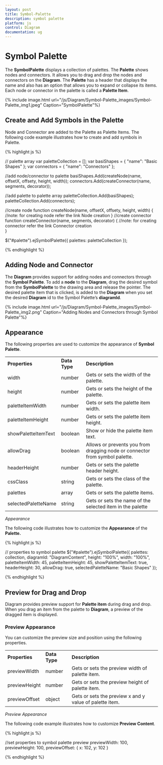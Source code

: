 ```yaml
---
layout: post
title: Symbol-Palette
description: symbol palette
platform: js
control: Diagram
documentation: ug
---
```


# Symbol Palette

The **SymbolPalette** displays a collection of palettes. The **Palette** shows nodes and connectors. It allows you to drag and drop the nodes and connectors on the **Diagram**. The **Palette** has a header that displays the name and also has an option that allows you to expand or collapse its items. Each node or connector in the palette is called a **Palette Item**.

{% include image.html url="/js/Diagram/Symbol-Palette_images/Symbol-Palette_img1.jpeg" Caption="SymbolPalette"%}

## Create and Add Symbols in the Palette

Node and Connector are added to the Palette as Palette Items. The following code example illustrates how to create and add symbols in Palette.

{% highlight js %}

// palette array
var paletteCollection = [];
var basiShapes = { "name": "Basic Shapes" };
var connectors = { "name": "Connectors" };

//add node/connector to palette
basiShapes.Add(createNode(name, offsetX, offsety, height, width));
connectors.Add(createConnector(name, segments, decorator));

//add palette to palette array
paletteCollection.Add(basiShapes);
paletteCollection.Add(connectors);

//create node
function createNode(name, offsetX, offsety, height, width) {
//note: for creating node refer the link Node creation
}
//create connector
function createConnector(name, segments, decorator) {
//note: for creating connector refer the link Connector creation    
}

$("#palette").ejSymbolPalette({ palettes: paletteCollection });

{% endhighlight %}

## Adding Node and Connector

The **Diagram** provides support for adding nodes and connectors through the **Symbol Palette**. To add a **node** to the **Diagram**, drag the desired symbol from the **SymbolPalette** to the drawing area and release the pointer. The desired palette item that is clicked, is added to the **Diagram** when you set the desired **Diagram** id to the Symbol Palette’s **diagramId**.

{% include image.html url="/js/Diagram/Symbol-Palette_images/Symbol-Palette_img2.png" Caption="Adding Nodes and Connectors through Symbol Palette"%}

## Appearance

The following properties are used to customize the appearance of **Symbol Palette**.

<table>
<tr>
<td>
<b>Properties</b></td><td>
<b>Data Type</b></td><td>
<b>Description</b></td></tr>
<tr>
<td>
width</td><td>
number</td><td>
Gets or sets the width of the palette.</td></tr>
<tr>
<td>
height</td><td>
number</td><td>
Gets or sets the height of the palette.</td></tr>
<tr>
<td>
paletteItemWidth</td><td>
number</td><td>
Gets or sets the palette item width.</td></tr>
<tr>
<td>
paletteItemHeight</td><td>
number</td><td>
Gets or sets the palette item height.</td></tr>
<tr>
<td>
showPaletteItemText</td><td>
boolean</td><td>
Show or hide the palette item text.</td></tr>
<tr>
<td>
allowDrag</td><td>
boolean</td><td>
Allows or prevents you from dragging node or connector from symbol palette.</td></tr>
<tr>
<td>
headerHeight</td><td>
number</td><td>
Gets or sets the palette header height.</td></tr>
<tr>
<td>
cssClass</td><td>
string</td><td>
Gets or sets the class of the palette.</td></tr>
<tr>
<td>
palettes</td><td>
array</td><td>
Gets or sets the palette items.</td></tr>
<tr>
<td>
selectedPaletteName</td><td>
string</td><td>
Gets or sets the name of the selected item in the palette</td></tr>
</table>

_Appearance_

The following code illustrates how to customize the **Appearance** of the **Palette.**

{% highlight js %}

// properties to symbol palette
$("#palette").ejSymbolPalette({ 
       palettes: collection,
       diagramId: "DiagramContent",
       height: "100%",
       width: "100%",
       paletteItemWidth: 45,
       paletteItemHeight: 45,
       showPaletteItemText: true,
       headerHeight: 30,
       allowDrag: true,
       selectedPaletteName: "Basic Shapes"
}); 

{% endhighlight %}

## Preview for Drag and Drop

Diagram provides preview support for **Palette item** during drag and drop. When you drag an item from the palette to **Diagram**, a preview of the dragged item is displayed.

### Preview Appearance

You can customize the preview size and position using the following properties.

<table>
<tr>
<td>
<b>Properties</b></td><td>
<b>Data Type</b></td><td>
<b>Description</b></td></tr>
<tr>
<td>
previewWidth</td><td>
number</td><td>
Gets or sets the preview width of palette item.</td></tr>
<tr>
<td>
previewHeight</td><td>
number</td><td>
Gets or sets the preview height of palette item.</td></tr>
<tr>
<td>
previewOffset</td><td>
object</td><td>
Gets or sets the preview x and y value of palette item.</td></tr>
</table>

_Preview Appearance_

The following code example illustrates how to customize **Preview Content**.

{% highlight js %}

  //set properties to symbol palette preview
  previewWidth: 100,
  previewHeight: 100,
  previewOffset: { x: 102, y: 102 }

{% endhighlight %}
